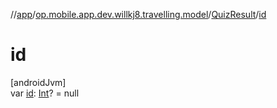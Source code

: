 //[app](../../../index.md)/[op.mobile.app.dev.willkj8.travelling.model](../index.md)/[QuizResult](index.md)/[id](id.md)

# id

[androidJvm]\
var [id](id.md): [Int](https://kotlinlang.org/api/latest/jvm/stdlib/kotlin/-int/index.html)? = null
